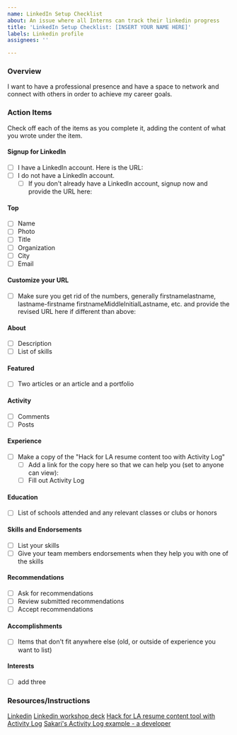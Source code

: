 ```yaml
---
name: LinkedIn Setup Checklist
about: An issue where all Interns can track their linkedin progress
title: 'LinkedIn Setup Checklist: [INSERT YOUR NAME HERE]'
labels: Linkedin profile
assignees: ''

---
```


### Overview
I want to have a professional presence and have a space to network and connect with others in order to achieve my career goals.

### Action Items
Check off each of the items as you complete it, adding the content of what you wrote under the item.

#### Signup for LinkedIn
- [ ] I have a LinkedIn account.  Here is the URL: 
- [ ] I do not have a LinkedIn account.
   - [ ] If you don't already have a LinkedIn account, signup now and provide the URL here: 

#### Top

- [ ] Name
- [ ] Photo
- [ ] Title
- [ ] Organization
- [ ] City
- [ ] Email

#### Customize your URL
- [ ] Make sure you get rid of the numbers, generally firstnamelastname, lastname-firstname firstnameMiddleInitialLastname, etc. and provide the revised URL here if different than above: 

#### About

- [ ] Description
- [ ] List of skills

#### Featured

- [ ] Two articles or an article and a portfolio

#### Activity
- [ ] Comments 
- [ ] Posts

#### Experience
- [ ] Make a copy of the "Hack for LA resume content too with Activity Log"
  - [ ]  Add a link for the copy here so that we can help you (set to anyone can view): 
  - [ ] Fill out Activity Log

#### Education
- [ ] List of schools attended and any relevant classes or clubs or honors

#### Skills and Endorsements
- [ ] List your skills 
- [ ] Give your team members endorsements when they help you with one of the skills

#### Recommendations
- [ ] Ask for recommendations
- [ ] Review submitted recommendations
- [ ] Accept recommendations

#### Accomplishments
- [ ] Items that don't fit anywhere else (old, or outside of experience you want to list)

#### Interests
- [ ] add three

### Resources/Instructions

[Linkedin](https://www.linkedin.com)
[Linkedin workshop deck](https://docs.google.com/presentation/d/1qEnWq4rPxZm0ZtEsa1T0HoNpjuLxvJU2SlweiLYugwo/edit#slide=id.ge117c703c6_0_35)
[Hack for LA resume content tool  with Activity Log](https://docs.google.com/spreadsheets/d/164RGPJK3b5IdmWhici-d8Qss1_PvGPL5gwsEHujxTfQ/edit#gid=1559833848)
[Sakari's Activity Log example - a developer](https://docs.google.com/spreadsheets/d/1SMNhL34zfCsIWOnHZ2hXjXLL7ZfX54LXSglkGZb-Xms/edit#gid=0)
